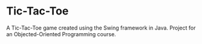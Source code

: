 # Tic-Tac-Toe

A Tic-Tac-Toe game created using the Swing framework in Java. Project for an Objected-Oriented Programming course.
